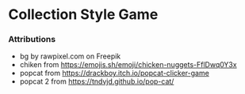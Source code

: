 # Collection Style Game

###  Attributions
- bg by rawpixel.com on Freepik</a>
- chiken from https://emojis.sh/emoji/chicken-nuggets-FflDwq0Y3x
- popcat from https://drackboy.itch.io/popcat-clicker-game
- popcat 2 from https://tndvjd.github.io/pop-cat/
